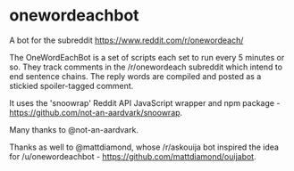 # onewordeachbot
A bot for the subreddit https://www.reddit.com/r/onewordeach/

The OneWordEachBot is a set of scripts each set to run every 5 minutes or so. They track comments in the /r/onewordeach subreddit which intend to end sentence chains. The reply words are compiled and posted as a stickied spoiler-tagged comment.

It uses the 'snoowrap' Reddit API JavaScript wrapper and npm package - https://github.com/not-an-aardvark/snoowrap.

Many thanks to @not-an-aardvark.

Thanks as well to @mattdiamond, whose /r/askouija bot inspired the idea for /u/onewordeachbot - https://github.com/mattdiamond/ouijabot. 
